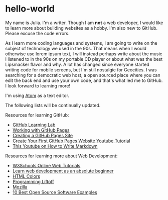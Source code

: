 # hello-world

My name is Julia. I'm a writer. Though I am <b>not</b> a web developer, I would like to learn more about building websites as a hobby. I'm also new to GitHub. Please excuse the code errors.

As I learn more coding languages and systems, I am going to write on the subject of technology we used in the 90s. That means when I would otherwise use lorem ipsum text, I will instead perhaps write about the music I listened to in the 90s on my portable CD player or about what was the best Lipsmacker flavor and why. A lot has changed since everyone started writing code for mobile screens, but I'm still nostalgic for Geocities. I was searching for a democratic web host, a open sourced place where you can edit the back end and use your own code, and that's what led me to GitHub. I look forward to learning more!

I'm using [Atom](https://atom.io) as a text editor.

The following lists will be continually updated.

Resources for learning GitHub:
- [GitHub Learning Lab](https://lab.github.com) 
- [Working with GitHub Pages](https://docs.github.com/en/github/working-with-github-pages)
- [Creating a GitHub Pages Site](https://docs.github.com/en/github/working-with-github-pages/creating-a-github-pages-site)
- [Create Your First GitHub Pages Website Youtube Tutorial](https://www.youtube.com/watch?v=BA_c3bGQXlQ)
- [This Youtube on How to Write Markdown](https://www.youtube.com/watch?v=eJojC3lSkwg)

Resources for learning more about Web Development:
- [W3Schools Online Web Tutorials](https://www.w3schools.com)
- [Learn web development as an absolute beginner](https://coder-coder.com/learn-web-development/)
- [HTML Colors](https://www.w3schools.com/colors/colors_picker.asp)
- [Programming Liftoff](https://programmingliftoff.com)
- [Mozilla](https://www.mozilla.org/en-US/)
- [10 Best Open Source Software Examples](https://www.designrush.com/trends/open-source-software-examples)
